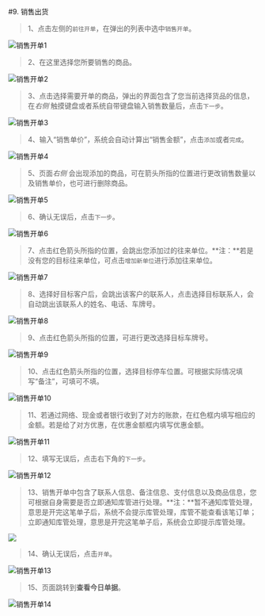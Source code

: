 #9. 销售出货

>1、点击左侧的`前往开单`，在弹出的列表中选中`销售开单`。

![销售开单1](./images/sale1.jpg)


>2、在这里选择您所要销售的商品。 

![销售开单2](./images/sale2.jpg)

>3、点击选择需要开单的商品，弹出的界面包含了您当前选择货品的信息，在*右侧* 触摸键盘或者系统自带键盘输入销售数量后，点击`下一步`。

![销售开单3](./images/sale3.jpg)

>4、输入“销售单价”，系统会自动计算出“销售金额”，点击`添加`或者`完成`。

![销售开单4](./images/sale4.jpg)

>5、页面*右侧* 会出现添加的商品，可在箭头所指的位置进行更改销售数量以及销售单价，也可进行删除商品。

![销售开单5](./images/sale5.jpg)

>6、确认无误后，点击`下一步`。

![销售开单6](./images/sale6.jpg)

>7、点击红色箭头所指的位置，会跳出您添加过的往来单位。**注：**若是没有您的目标往来单位，可点击`增加新单位`进行添加往来单位。

![销售开单7](./images/sale7.jpg)

>8、选择好目标客户后，会跳出该客户的联系人，点击选择目标联系人，会自动跳出该联系人的姓名、电话、车牌号。

![销售开单8](./images/sale8.jpg)

>9、点击红色箭头所指的位置，可进行更改选择目标车牌号。

![销售开单9](./images/sale9.jpg)

>10、点击红色箭头所指的位置，选择目标停车位置。可根据实际情况填写“备注”，可填可不填。

![销售开单10](./images/sale10.jpg)

>11、若通过网络、现金或者银行收到了对方的账款，在红色框内填写相应的金额。若是给了对方优惠，在优惠金额框内填写优惠金额。

![销售开单11](./images/sale11.jpg)

>12、填写无误后，点击右下角的`下一步`。

![销售开单12](./images/sale12.jpg)

>13、销售开单中包含了联系人信息、备注信息、支付信息以及商品信息，您可根据自身需要是否立即通知库管进行处理。**注：**暂不通知库管处理，意思是开完这笔单子后，系统不会提示库管处理，库管不能查看该笔订单；立即通知库管处理，意思是开完这笔单子后，系统会立即提示库管处理。

![](./images/sale.png)

>14、确认无误后，点击`开单`。

![销售开单13](./images/sale13.jpg)

>15、页面跳转到**查看今日单据**。

![销售开单14](./images/sale14.jpg)
